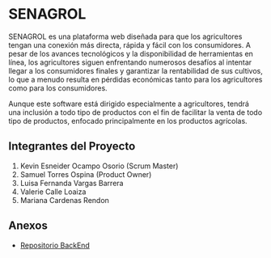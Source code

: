 # SENAGROL

SENAGROL es una plataforma web diseñada para que los agricultores tengan una conexión más directa, rápida y fácil con los consumidores. A pesar de los avances tecnológicos y la disponibilidad de herramientas en línea, los agricultores siguen enfrentando numerosos desafíos al intentar llegar a los consumidores finales y garantizar la rentabilidad de sus cultivos, lo que a menudo resulta en pérdidas económicas tanto para los agricultores como para los consumidores. 

Aunque este software está dirigido especialmente a agricultores, tendrá una inclusión a todo tipo de productos con el fin de facilitar la venta de todo tipo de productos, enfocado principalmente en los productos agrícolas.

## Integrantes del Proyecto
1. Kevin Esneider Ocampo Osorio (Scrum Master)
2. Samuel Torres Ospina (Product Owner)
3. Luisa Fernanda Vargas Barrera
4. Valerie Calle Loaiza
5. Mariana Cardenas Rendon

## Anexos
- [Repositorio BackEnd](https://github.com/kelvinocampo/SENAGROL_Server)